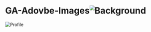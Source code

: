 # GA-Adovbe-Images![Background](https://user-images.githubusercontent.com/66040359/137648022-6f38cf9f-a481-4439-a1a9-ba00222e3b15.JPG)
![Profile](https://user-images.githubusercontent.com/66040359/137648027-3f90a098-dc77-4f26-83e0-8740098b6e54.JPG)
